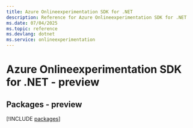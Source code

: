 ```yaml
---
title: Azure Onlineexperimentation SDK for .NET
description: Reference for Azure Onlineexperimentation SDK for .NET
ms.date: 07/04/2025
ms.topic: reference
ms.devlang: dotnet
ms.service: onlineexperimentation
---
```

# Azure Onlineexperimentation SDK for .NET - preview
## Packages - preview
[!INCLUDE [packages](onlineexperimentation-index.md)]